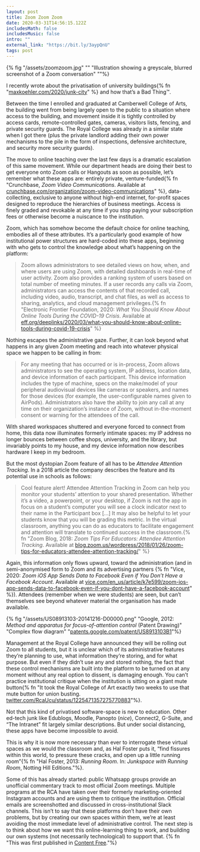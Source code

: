 ```yaml
---
layout: post
title: Zoom Zoom Zoom
date: 2020-03-31T14:56:15.122Z
includesMath: false
includesMusic: false
intro: ""
external_link: "https://bit.ly/3aypQnU"
tags: post
---
```


{% fig "/assets/zoomzoom.jpg" "" "Illustration showing a greyscale, blurred screenshot of a Zoom conversation" ""%}

I recently wrote about the privatisation of university buildings{% fn "[maxkoehler.com/2020/junk-city](http://maxkoehler.com/2020/junk-city)" %} and how that’s a Bad Thing™.

Between the time I enrolled and graduated at Camberwell College of Arts, the building went from being largely open to the public to a situation where access to the building, and movement inside it is tightly controlled by access cards, remote-controlled gates, cameras, visitors lists, fencing, and private security guards. The Royal College was already in a similar state when I got there (plus the private landlord adding their own power mechanisms to the pile in the form of inspections, defensive architecture, and security more security guards).

The move to online teaching over the last few days is a dramatic escalation of this same movement. While our department heads are doing their best to get everyone onto Zoom calls or Hangouts as soon as possible, let’s remember what these apps are: entirely private, venture-funded{% fn "Crunchbase, *Zoom Video Communications*. Available at [crunchbase.com/organization/zoom-video-communications](crunchbase.com/organization/zoom-video-communications)" %}, data-collecting, exclusive to anyone without high-end internet, for-profit spaces designed to reproduce the hierarchies of business meetings. Access is finely graded and revokable at any time if you stop paying your subscription fees or otherwise become a nuiscance to the institution.

Zoom, which has somehow become the default choice for online teaching, embodies all of these attributes. It’s a particularly good example of how institutional power structures are hard-coded into these apps, beginning with who gets to control the knowledge about what’s happening on the platform:

> Zoom allows administrators to see detailed views on how, when, and where users are using Zoom, with detailed dashboards in real-time of user activity. Zoom also provides a ranking system of users based on total number of meeting minutes. If a user records any calls via Zoom, administrators can access the contents of that recorded call, including video, audio, transcript, and chat files, as well as access to sharing, analytics, and cloud management privileges.{% fn "Electronic Frontier Foundation, 2020: *What You Should Know About Online Tools During the COVID-19 Crisis*. Available at [eff.org/deeplinks/2020/03/what-you-should-know-about-online-tools-during-covid-19-crisis](eff.org/deeplinks/2020/03/what-you-should-know-about-online-tools-during-covid-19-crisis)" %} 

Nothing escapes the administrative gaze. Further, it can look beyond what happens in any given Zoom meeting and reach into whatever physical space we happen to be calling in from:

> For any meeting that has occurred or is in-process, Zoom allows administrators to see the operating system, IP address, location data, and device information of each participant. This device information includes the type of machine, specs on the make/model of your peripheral audiovisual devices like cameras or speakers, and names for those devices (for example, the user-configurable names given to AirPods). Administrators also have the ability to join any call at any time on their organization’s instance of Zoom, without in-the-moment consent or warning for the attendees of the call. 

With shared workspaces shuttered and everyone forced to connect from home, this data now illuminates formerly intimate spaces: my IP address no longer bounces between coffee shops, university, and the library, but invariably points to my house, and my device information now describes hardware I keep in my bedroom.

But the most dystopian Zoom feature of all has to be *Attendee Attention Tracking*. In a 2018 article the company describes the feature and its potential use in schools as follows:

> Cool feature alert! Attendee Attention Tracking in Zoom can help you monitor your students’ attention to your shared presentation. Whether it’s a video, a powerpoint, or your desktop, if Zoom is not the app in focus on a student’s computer you will see a clock indicator next to their name in the Participant box […] It may also be helpful to let your students know that you will be grading this metric. In the virtual classroom, anything you can do as educators to facilitate engagement and attention will translate to continued success in the classroom.{% fn "Zoom Blog, 2018: *Zoom Tips For Educators: Attendee Attention Tracking*. Available at [blog.zoom.us/wordpress/2018/01/26/zoom-tips-for-educators-attendee-attention-tracking/](blog.zoom.us/wordpress/2018/01/26/zoom-tips-for-educators-attendee-attention-tracking/)" %} 

Again, this information only flows upward, toward the administration (and in semi-anonymised form to Zoom and its advertising partners {% fn "Vice, 2020: *Zoom iOS App Sends Data to Facebook Even if You Don’t Have a Facebook Account*. Available at [vice.com/en_us/article/k7e599/zoom-ios-app-sends-data-to-facebook-even-if-you-dont-have-a-facebook-account](vice.com/en_us/article/k7e599/zoom-ios-app-sends-data-to-facebook-even-if-you-dont-have-a-facebook-account)" %}). Attendees (remember when we were students) are seen, but can’t themselves see beyond whatever material the organisation has made available.

{% fig "/assets/US08913103-20141216-D00000.png" "Google, 2012: *Method and apparatus for focus-of-attention control* (Patent Drawing)" "Complex flow diagram" "[patents.google.com/patent/US8913103B1](https://patents.google.com/patent/US8913103B1)"%}

Management at the Royal College have announced they will be rolling out Zoom to all students, but it is unclear which of its administrative features they’re planning to use, what information they’re storing, and for what purpose. But even if they didn’t use any and stored nothing, the fact that these control mechanisms are built into the platform to be turned on at any moment without any real option to dissent, is damaging enough. You can’t practice institutional critique when the institution is sitting on a giant mute button{% fn "It took the Royal College of Art exactly two weeks to use that mute button for union busting. [twitter.com/RcaUcu/status/1225471357275770883](https://twitter.com/RcaUcu/status/1225471357275770883)"%}.

Not that this kind of privatised software-space is new to education. Other ed-tech junk like Edublogs, Moodle, Panopto (*nice*), Connect2, G-Suite, and “The Intranet” fit largely similar descriptions. But under social distancing, these apps have become impossible to avoid.

This is why it is now more necessary than ever to interrogate these virtual spaces as we would the classroom and, as Hal Foster puts it, “find fissures within this world, to pressure these cracks, and open up a little running room”{% fn "Hal Foster, 2013: *Running Room*. In: *Junkspace with Running Room*, Notting Hill Editions."%}.

Some of this has already started: public Whatsapp groups provide an unofficial commentary track to most official Zoom meetings. Multiple programs at the RCA have taken over their formerly marketing-oriented Instagram accounts and are using them to critique the institution. Official emails are screenshotted and discussed in cross-institutional Slack channels. This isn’t to say that these platforms don’t have their own problems, but by creating our own spaces within them, we’re at least avoiding the most immediate level of administrative control. The next step is to think about how we want this online-learning thing to work, and building our own systems (not necessarily technological) to support that. {% fn "This was first published in [Content Free](http://content-free.net/articles/zoom-zoom-zoom)."%}